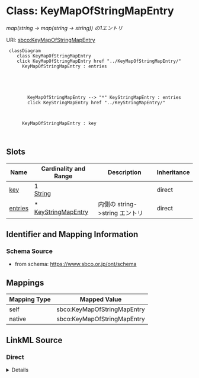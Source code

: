 

# Class: KeyMapOfStringMapEntry 


_map(string -> map(string -> string)) の1エントリ_





URI: [sbco:KeyMapOfStringMapEntry](https://www.sbco.or.jp/ont/KeyMapOfStringMapEntry)





```mermaid
 classDiagram
    class KeyMapOfStringMapEntry
    click KeyMapOfStringMapEntry href "../KeyMapOfStringMapEntry/"
      KeyMapOfStringMapEntry : entries
        
          
    
        
        
        KeyMapOfStringMapEntry --> "*" KeyStringMapEntry : entries
        click KeyStringMapEntry href "../KeyStringMapEntry/"
    

        
      KeyMapOfStringMapEntry : key
        
      
```




<!-- no inheritance hierarchy -->


## Slots

| Name | Cardinality and Range | Description | Inheritance |
| ---  | --- | --- | --- |
| [key](key.md) | 1 <br/> [String](String.md) |  | direct |
| [entries](entries.md) | * <br/> [KeyStringMapEntry](KeyStringMapEntry.md) | 内側の string->string エントリ | direct |










## Identifier and Mapping Information






### Schema Source


* from schema: https://www.sbco.or.jp/ont/schema




## Mappings

| Mapping Type | Mapped Value |
| ---  | ---  |
| self | sbco:KeyMapOfStringMapEntry |
| native | sbco:KeyMapOfStringMapEntry |






## LinkML Source

<!-- TODO: investigate https://stackoverflow.com/questions/37606292/how-to-create-tabbed-code-blocks-in-mkdocs-or-sphinx -->

### Direct

<details>
```yaml
name: KeyMapOfStringMapEntry
description: map(string -> map(string -> string)) の1エントリ
from_schema: https://www.sbco.or.jp/ont/schema
slots:
- key
- entries
slot_usage:
  key:
    name: key
    required: true
  entries:
    name: entries
    range: KeyStringMapEntry
    multivalued: true
    inlined: true
    inlined_as_list: true

```
</details>

### Induced

<details>
```yaml
name: KeyMapOfStringMapEntry
description: map(string -> map(string -> string)) の1エントリ
from_schema: https://www.sbco.or.jp/ont/schema
slot_usage:
  key:
    name: key
    required: true
  entries:
    name: entries
    range: KeyStringMapEntry
    multivalued: true
    inlined: true
    inlined_as_list: true
attributes:
  key:
    name: key
    from_schema: https://www.sbco.or.jp/ont/schema
    rank: 1000
    identifier: true
    alias: key
    owner: KeyMapOfStringMapEntry
    domain_of:
    - KeyStringMapEntry
    - KeyBoolMapEntry
    - KeyMapOfStringMapEntry
    range: string
    required: true
  entries:
    name: entries
    description: 内側の string->string エントリ
    from_schema: https://www.sbco.or.jp/ont/schema
    rank: 1000
    alias: entries
    owner: KeyMapOfStringMapEntry
    domain_of:
    - KeyMapOfStringMapEntry
    range: KeyStringMapEntry
    multivalued: true
    inlined: true
    inlined_as_list: true

```
</details>